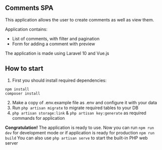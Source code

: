 ## Comments SPA

This application allows the user to create comments as well as view them.

Application contains:
- List of comments, with filter and pagination
- Form for adding a comment with preview

The application is made using Laravel 10 and Vue.js

## How to start

1. First you should install required dependencies:
```shell
npm install
composer install
```
2. Make a copy of .env.example file as .env and configure it with your data
3. Run ```php artisan migrate``` to migrate required tables to your DB
4.  ``` php artisan storage:link ``` & ```php artisan key:generate``` as required commands for application
   
**Congratulation!** The application is ready to use.
Now you can run ```npm run dev``` for development mode or if application is ready for production ```npm run build```
You can also use ```php artisan serve``` to start the built-in PHP web server
